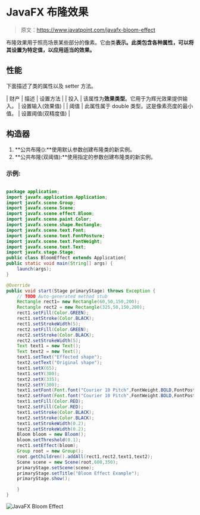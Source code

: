 # JavaFX 布隆效果

> 原文：<https://www.javatpoint.com/javafx-bloom-effect>

布隆效果用于照亮场景某些部分的像素。它由类**表示。此类包含各种属性，可以将其设置为特定值，以应用适当的效果。**

## 性能

下面描述了类的属性以及 setter 方法。

| 财产 | 描述 | 设置方法 |
| 投入 | 该属性为**效果类型**。它用于为辉光效果提供输入。 | 设置输入(效果值) |
| 阈值 | 此属性属于 double 类型。这是像素亮度的最小值。 | 设置阈值(双精度值) |

## 构造器

1.  **公共布隆():**使用默认参数创建布隆类的新实例。
2.  **公共布隆(双阈值):**使用指定的参数创建布隆类的新实例。

### 示例:

```java

package application;
import javafx.application.Application;
import javafx.scene.Group;
import javafx.scene.Scene;
import javafx.scene.effect.Bloom;
import javafx.scene.paint.Color;
import javafx.scene.shape.Rectangle;
import javafx.scene.text.Font;
import javafx.scene.text.FontPosture;
import javafx.scene.text.FontWeight;
import javafx.scene.text.Text;
import javafx.stage.Stage;
public class BloomEffect extends Application{
public static void main(String[] args) {
	launch(args);
}

@Override
public void start(Stage primaryStage) throws Exception {
	// TODO Auto-generated method stub
	Rectangle rect1= new Rectangle(60,50,150,200);
	Rectangle rect2 = new Rectangle(325,50,150,200);
	rect1.setFill(Color.GREEN);
	rect1.setStroke(Color.BLACK);
	rect1.setStrokeWidth(5);
	rect2.setFill(Color.GREEN);
	rect2.setStroke(Color.BLACK);
	rect2.setStrokeWidth(5);
	Text text1 = new Text();
	Text text2 = new Text();
	text1.setText("Effected shape");
	text2.setText("Original shape");
	text1.setX(65);
	text1.setY(300);
	text2.setX(335);
	text2.setY(300);
	text1.setFont(Font.font("Courier 10 Pitch",FontWeight.BOLD,FontPosture.REGULAR,16));
	text2.setFont(Font.font("Courier 10 Pitch",FontWeight.BOLD,FontPosture.REGULAR,16));
	text1.setFill(Color.RED);
	text2.setFill(Color.RED);
	text1.setStroke(Color.BLACK);
	text2.setStroke(Color.BLACK);
	text1.setStrokeWidth(0.2);
	text2.setStrokeWidth(0.2);
	Bloom bloom = new Bloom();
	bloom.setThreshold(0.1);
	rect1.setEffect(bloom);
	Group root = new Group();
	root.getChildren().addAll(rect1,rect2,text1,text2);
	Scene scene = new Scene(root,600,350);
	primaryStage.setScene(scene);
	primaryStage.setTitle("Bloom Effect Example");
	primaryStage.show();

	}
}

```

![JavaFX Bloom Effect](../img/9e3575314ced6b2f0dbb781c8a65c807.png)